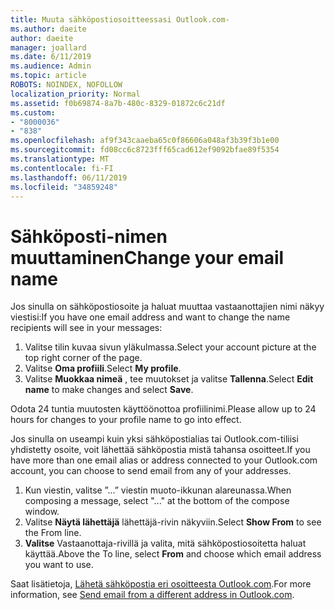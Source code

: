 ```yaml
---
title: Muuta sähköpostiosoitteessasi Outlook.com-
ms.author: daeite
author: daeite
manager: joallard
ms.date: 6/11/2019
ms.audience: Admin
ms.topic: article
ROBOTS: NOINDEX, NOFOLLOW
localization_priority: Normal
ms.assetid: f0b69874-8a7b-480c-8329-01872c6c21df
ms.custom:
- "8000036"
- "838"
ms.openlocfilehash: af9f343caaeba65c0f86606a048af3b39f3b1e00
ms.sourcegitcommit: fd08cc6c8723fff65cad612ef9092bfae89f5354
ms.translationtype: MT
ms.contentlocale: fi-FI
ms.lasthandoff: 06/11/2019
ms.locfileid: "34859248"
---
```

# <a name="change-your-email-name"></a><span data-ttu-id="5297f-102">Sähköposti-nimen muuttaminen</span><span class="sxs-lookup"><span data-stu-id="5297f-102">Change your email name</span></span>

<span data-ttu-id="5297f-103">Jos sinulla on sähköpostiosoite ja haluat muuttaa vastaanottajien nimi näkyy viestisi:</span><span class="sxs-lookup"><span data-stu-id="5297f-103">If you have one email address and want to change the name recipients will see in your messages:</span></span>
  
1. <span data-ttu-id="5297f-104">Valitse tilin kuvaa sivun yläkulmassa.</span><span class="sxs-lookup"><span data-stu-id="5297f-104">Select your account picture at the top right corner of the page.</span></span>
2. <span data-ttu-id="5297f-105">Valitse **Oma profiili**.</span><span class="sxs-lookup"><span data-stu-id="5297f-105">Select **My profile**.</span></span>
3. <span data-ttu-id="5297f-106">Valitse **Muokkaa nimeä** , tee muutokset ja valitse **Tallenna**.</span><span class="sxs-lookup"><span data-stu-id="5297f-106">Select **Edit name** to make changes and select **Save**.</span></span>

<span data-ttu-id="5297f-107">Odota 24 tuntia muutosten käyttöönottoa profiilinimi.</span><span class="sxs-lookup"><span data-stu-id="5297f-107">Please allow up to 24 hours for changes to your profile name to go into effect.</span></span>
  
<span data-ttu-id="5297f-108">Jos sinulla on useampi kuin yksi sähköpostialias tai Outlook.com-tiliisi yhdistetty osoite, voit lähettää sähköpostia mistä tahansa osoitteet.</span><span class="sxs-lookup"><span data-stu-id="5297f-108">If you have more than one email alias or address connected to your Outlook.com account, you can choose to send email from any of your addresses.</span></span>
  
1. <span data-ttu-id="5297f-109">Kun viestin, valitse ”...” viestin muoto-ikkunan alareunassa.</span><span class="sxs-lookup"><span data-stu-id="5297f-109">When composing a message, select "..." at the bottom of the compose window.</span></span>
1. <span data-ttu-id="5297f-110">Valitse **Näytä lähettäjä** lähettäjä-rivin näkyviin.</span><span class="sxs-lookup"><span data-stu-id="5297f-110">Select **Show From** to see the From line.</span></span>
1. <span data-ttu-id="5297f-111">**Valitse** Vastaanottaja-rivillä ja valita, mitä sähköpostiosoitetta haluat käyttää.</span><span class="sxs-lookup"><span data-stu-id="5297f-111">Above the To line, select **From** and choose which email address you want to use.</span></span>

<span data-ttu-id="5297f-112">Saat lisätietoja, [Lähetä sähköpostia eri osoitteesta Outlook.com](https://go.microsoft.com/fwlink/p/?linkid=2001701&amp;clcid=0x409).</span><span class="sxs-lookup"><span data-stu-id="5297f-112">For more information, see [Send email from a different address in Outlook.com](https://go.microsoft.com/fwlink/p/?linkid=2001701&amp;clcid=0x409).</span></span>